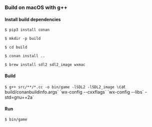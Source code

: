 ### Build on macOS with g++

#### Install build dependencies

`$ pip3 install conan`

`$ mkdir -p build`

`$ cd build`

`$ conan install ..`

`$ brew install sdl2 sdl2_image wxmac`

#### Build

`$ g++ src/**/*.cc -o bin/game -lSDL2 -lSDL2_image \`cat build/conanbuildinfo.args\` \`wx-config --cxxflags\` \`wx-config --libs\` -std=gnu++2a`

#### Run

`$ bin/game`